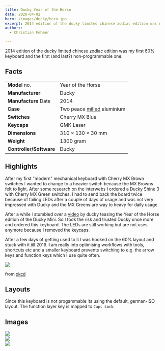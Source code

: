 ```yaml
---
title: Ducky Year of the Horse
date: 2020-04-02
hero: /images/ducky/hero.jpg
excerpt: 2014 edition of the ducky limited chinese zodiac edition was my first 60% keyboard and the first (and last?) non-programmable one.
authors:
  - Christian Fehmer

---
```


2014 edition of the ducky limited chinese zodiac edition was my first 60% keyboard and the first (and last?) non-programmable one.

## Facts 

| | |
|---------------------|-----------------------------------------------------------------------------------------------|
| **Model** no. | Year of the Horse |
| **Manufacturer** | Ducky |
| **Manufacture** Date | 2014 |
| **Case** | Two peace [milled](https://www.youtube.com/watch?v=IHHBqqQJ2Zs) aluminium |
| **Switches** | Cherry MX Blue |
| **Keycaps** | GMK Laser |
| **Dimensions** | 310 × 130 × 30 mm |
| **Weight** | 1300 gram |
| **Controller/Software** | Ducky |


## Highlights

After my first "modern" mechanical keyboard with Cherry MX Brown switches I wanted to change to a heavier switch because the MX Browns felt to light. After some research on the interwebs I ordered a Ducky Shine 3 with Cherry MX Green switches. I had to send back the board twice because of failing LEDs after a couple of days of usage and was not very impressed with Ducky and the MX Greens are way to heavy for daily usage. 

After a while I stumbled over a [video](https://www.youtube.com/watch?v=IHHBqqQJ2Zs) by ducky teasing the Year of the Horse edition of the Ducky Mini. So I took the risk and trusted Ducky once more and ordered this keyboard. The LEDs are still working but are not uses anymore because I removed the keycaps. 

After a few days of getting used to it I was hooked on the 60% layout and stuck with it till 2019. I am really into optimising workflows with tools, shortcuts etc and a smaller keyboard prevents switching to e.g. the arrow keys and function keys which I use quite often. 

<div class="Image__Small">
  <img src="https://imgs.xkcd.com/comics/is_it_worth_the_time.png" />
</div>

from [xkcd](https://xkcd.com/1205/)



## Layouts

Since this keyboard is not progammable its using the default, german-ISO layout. The function layer key is mapped to `Caps Lock`.

## Images


<div class="Image__Large">
  <img src="/images/ducky/1.jpg"  />
</div>

<div class="Image__Large">
  <img src="/images/ducky/2.jpg"  />
</div>

<div class="Image__Large">
  <img src="/images/ducky/3.jpg"  />
</div>